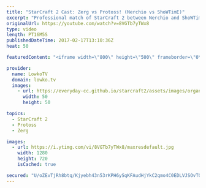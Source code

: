 ```yaml
---
title: "StarCraft 2 Cast: Zerg vs Protoss! (Nerchio vs ShoWTimE)"
excerpt: "Professional match of StarCraft 2 between Nerchio and ShoWTimE. Subscribe for more videos: http://lowko.tv/youtube More StarCraft 2 Casts: https://goo.gl/QPyS3B  This is a macro focused game where both players manage to get very large armies out. However, it is played on one of the smaller and more difficult"
originalUrl: https://youtube.com/watch?v=8VGTb7yTWx8
type: video
length: PT16M5S
publishedDateTime: 2017-02-17T13:10:36Z
heat: 50

featuredContent: "<iframe width=\"800\" height=\"500\" frameborder=\"0\" src=\"https://www.youtube.com/embed/8VGTb7yTWx8\" allow=\"accelerometer; autoplay; encrypted-media; gyroscope; picture-in-picture\" allowfullscreen></iframe>"

provider:
  name: LowkoTV
  domain: lowko.tv
  images:
    - url: https://everyday-cc.github.io/starcraft2/assets/images/organizations/lowko.tv-50x50.jpg
      width: 50
      height: 50

topics:
  - StarCraft 2
  - Protoss
  - Zerg

images:
  - url: https://i.ytimg.com/vi/8VGTb7yTWx8/maxresdefault.jpg
    width: 1280
    height: 720
    isCached: true

secured: "U/oZEvTjRh8btq/Kjyebh43n53rKPH6ySqKFAudHjYkC2qmo4C0EDLVJSOvTQ+7mkP+/jXBWGF7/7xq22QEm4Ck26RJgdGdZU4VyOmUjJMTTm+g1Wg0hn5O9sdQgCHiDLGFnOSGnIlMimPse6c/RW+D5b8cDuG460T0+9WtO/koDWXURmpVhJXBoleqFE8YP//TSvHpR6zAlK1ZC6BLSxc8zaEdvO6s45gBcqV9eJrbZw/77n5Vj5yweN3792BUu9KkhpF8tugney7ucUTf98vOSMLaMdCePoLCj5Ht1B2T3NNNRA9LDPxDj2+9iGztxPrm2pAXrucjNifR/oQ9qaKsi0PLed0+0Zb2ELHuoznVSsqdeFeuwRfn8tscpDoHKB/GqpkX9qo5vrn7EIqpbp6/CBk8lfLqTK+v5+mAVYQY=;i5aE35ZutQxdmyyV8OQ4fg=="
---
```


